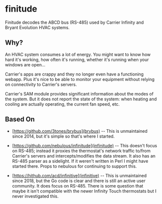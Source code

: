 # finitude

Finitude decodes the ABCD bus (RS-485) used by Carrier Infinity and Bryant Evolution
HVAC systems.

## Why?

An HVAC system consumes a lot of energy. You might want to know how hard it's working,
how often it's running, whether it's running when your windows are open...

Carrier's apps are crappy and they no longer even have a functioning webapp. Plus it's nice
to be able to monitor your equipment without relying on connectivity to Carrier's servers.

Carrier's SAM module provides significant information about the modes of the system. But it
does not report the state of the system: when heating and cooling are actually operating,
the current fan speed, etc.

## Based On

* [https://github.com/3tones/brybus](brybus) -- This is unmaintained since 2014, but
it's simple so that's where I started.

* [https://github.com/nebulous/infinitude](infinitude) -- This doesn't focus on RS-485;
instead it proxies the thermostat's network traffic to/from Carrier's servers and
intercepts/modifies the data stream. It also has an RS-485 parser as a sidelight.
If it weren't written in Perl I might have started there. Props to nebulous for
continuing to support this.

* [https://hithub.com/acd/infinitive](infinitive) -- This is unmaintained since 2018,
but the Go code is clear and there is still an active user community. It does focus
on RS-485. There is some question that maybe it isn't compatible with the newer
Infinity Touch thermostats but I never investigated this.
